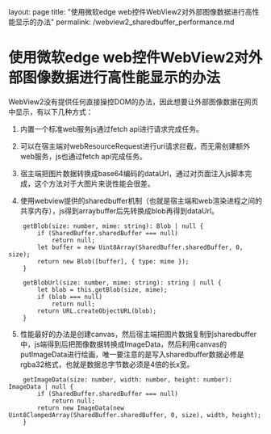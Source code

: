 layout: page
title: "使用微软edge web控件WebView2对外部图像数据进行高性能显示的办法"
permalink: /webview2_sharedbuffer_performance.md

# 使用微软edge web控件WebView2对外部图像数据进行高性能显示的办法

WebView2没有提供任何直接操控DOM的办法，因此想要让外部图像数据在网页中显示，有以下几种方式：

1. 内置一个标准web服务js通过fetch api进行请求完成任务。

2. 可以在宿主端对webResourceRequest进行uri请求拦截，而无需创建额外web服务，js也通过fetch api完成任务。

3. 宿主端把图片数据转换成base64编码的dataUrl，通过对页面注入js脚本完成，这个方法对于大图片来说性能会很差。

4. 使用webview提供的sharedbuffer机制（也就是宿主端和web渲染进程之间的共享内存），js得到arraybuffer后先转换成blob再得到dataUrl。

```
    getBlob(size: number, mime: string): Blob | null {
        if (SharedBuffer.sharedBuffer === null)
            return null;
        let buffer = new Uint8Array(SharedBuffer.sharedBuffer, 0, size);
        return new Blob([buffer], { type: mime });
    }

    getBlobUrl(size: number, mime: string): string | null {
        let blob = this.getBlob(size, mime);
        if (blob === null)
            return null;
        return URL.createObjectURL(blob);
    }
```

5. 性能最好的办法是创建canvas，然后宿主端把图片数据复制到sharedbuffer中，js端得到后把图像数据转换成ImageData，然后利用canvas的putImageData进行绘画，唯一要注意的是写入sharedbuffer数据必修是rgba32格式，也就是数据总字节数必须是4倍的长x宽。

```   
    getImageData(size: number, width: number, height: number): ImageData | null {
        if (SharedBuffer.sharedBuffer === null)
            return null;
        return new ImageData(new Uint8ClampedArray(SharedBuffer.sharedBuffer, 0, size), width, height);
    }
```
